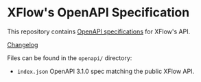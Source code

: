 # XFlow's OpenAPI Specification

This repository contains [OpenAPI specifications][openapi] for XFlow's API.

[Changelog](https://github.com/xflowpay/openapi/releases/)


Files can be found in the `openapi/` directory:

* `index.json` OpenAPI 3.1.0 spec matching the public XFlow API.

[openapi]: https://www.openapis.org/